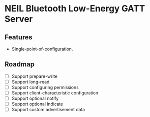 # NEIL Bluetooth Low-Energy GATT Server

## Features

- Single-point-of-configuration.

## Roadmap

- [ ] Support prepare-write 
- [ ] Support long-read
- [ ] Support configuring permissions
- [ ] Support client-characteristic configuration 
- [ ] Support optional notify
- [ ] Support optional indicate
- [ ] Support custom advertisement data
